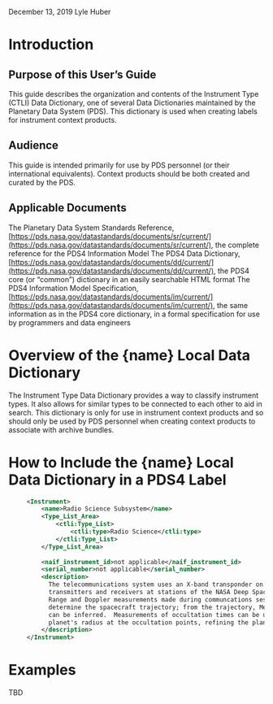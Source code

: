 December 13, 2019
Lyle Huber

# Introduction

## Purpose of this User’s Guide
This guide describes the organization and contents of the Instrument Type (CTLI) Data Dictionary, one of several Data Dictionaries maintained by the Planetary Data System (PDS). This dictionary is used when creating labels for instrument context products. 

## Audience
This guide is intended primarily for use by PDS personnel (or their international equivalents). Context products should be both created and curated by the PDS.

## Applicable Documents
The Planetary Data System Standards Reference, [https://pds.nasa.gov/datastandards/documents/sr/current/](https://pds.nasa.gov/datastandards/documents/sr/current/), the complete reference for the PDS4 Information Model 
The PDS4 Data Dictionary, [https://pds.nasa.gov/datastandards/documents/dd/current/](https://pds.nasa.gov/datastandards/documents/dd/current/), the PDS4 core (or “common”) dictionary in an easily searchable HTML format 
The PDS4 Information Model Specification, [https://pds.nasa.gov/datastandards/documents/im/current/](https://pds.nasa.gov/datastandards/documents/im/current/), the same information as in the PDS4 core dictionary, in a formal specification for use by programmers and data engineers


# Overview of the {name} Local Data Dictionary

The Instrument Type Data Dictionary provides a way to classify instrument types. It also allows for similar types to be connected to each other to aid in search. This dictionary is only for use in instrument context products and so should only be used by PDS personnel when creating context products to associate with archive bundles.

# How to Include the {name} Local Data Dictionary in a PDS4 Label

```xml
     <Instrument>
         <name>Radio Science Subsystem</name>
         <Type_List_Area>
             <ctli:Type_List>
                 <ctli:type>Radio Science</ctli:type>
             </ctli:Type_List>
         </Type_List_Area>
 
         <naif_instrument_id>not applicable</naif_instrument_id>
         <serial_number>not applicable</serial_number>
         <description>
           The telecommunications system uses an X-band transponder on the spacecraft and
           transmitters and receivers at stations of the NASA Deep Space Network on Earth.
           Range and Doppler measurements made during communcations sessions can be used to
           determine the spacecraft trajectory; from the trajectory, Mercury's gravity field
           can be inferred.  Measurements of occultation times can be used to obtain the
           planet's radius at the occultation points, refining the planet's shape model.
         </description>
     </Instrument>

```


# Examples

TBD
